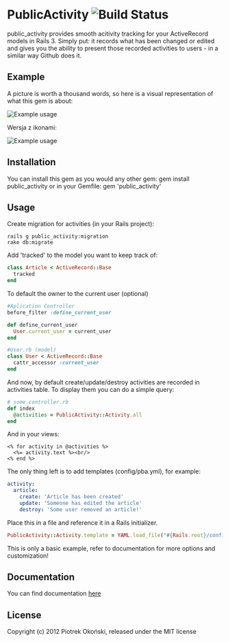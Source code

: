 # PublicActivity ![Build Status](http://travis-ci.org/pokonski/public_activity.png)

public_activity provides smooth acitivity tracking for your ActiveRecord models in Rails 3.
Simply put: it records what has been changed or edited and gives you the ability to present those recorded activities to users - in a similar way Github does it.

## Example

A picture is worth a thousand words, so here is a visual representation of what this gem is about:

![Example usage](http://i.imgur.com/uGPSm.png)

Wersja z ikonami:

![Example usage](http://i.imgur.com/TyOWa.png)

## Installation

You can install this gem as you would any other gem:
    gem install public_activity
or in your Gemfile:
    gem 'public_activity'

## Usage

Create migration for activities (in your Rails project):

    rails g public_activity:migration
    rake db:migrate

Add 'tracked' to the model you want to keep track of:

```ruby
class Article < ActiveRecord::Base
  tracked
end
```

To default the owner to the current user (optional)

```ruby
#Aplication Controller
before_filter :define_current_user

def define_current_user
  User.current_user = current_user
end

#User.rb (model)
class User < ActiveRecord::Base
  cattr_accessor :current_user
end
```

And now, by default create/update/destroy activities are recorded in activities table. 
To display them you can do a simple query:

```ruby
# some_controller.rb
def index
  @activities = PublicActivity::Activity.all
end
```

And in your views:

```erb
<% for activity in @activities %>
  <%= activity.text %><br/>
<% end %>
```

The only thing left is to add templates (config/pba.yml), for example:

```yaml
activity:
  article:
    create: 'Article has been created'
    update: 'Someone has edited the article'
    destroy: 'Some user removed an article!'
```
Place this in a file and reference it in a Rails initializer.

```ruby
PublicActivity::Activity.template = YAML.load_file("#{Rails.root}/config/pba.yml")
```

This is only a basic example, refer to documentation for more options and customization!
## Documentation

You can find documentation [here](http://rubydoc.info/gems/public_activity/)

## License
Copyright (c) 2012 Piotrek Okoński, released under the MIT license
